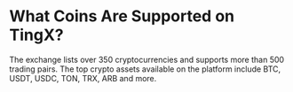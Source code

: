 # What Coins Are Supported on TingX?

The exchange lists over 350 cryptocurrencies and supports more than 500 trading pairs. The top crypto assets available on the platform include BTC, USDT, USDC, TON, TRX, ARB and more.
